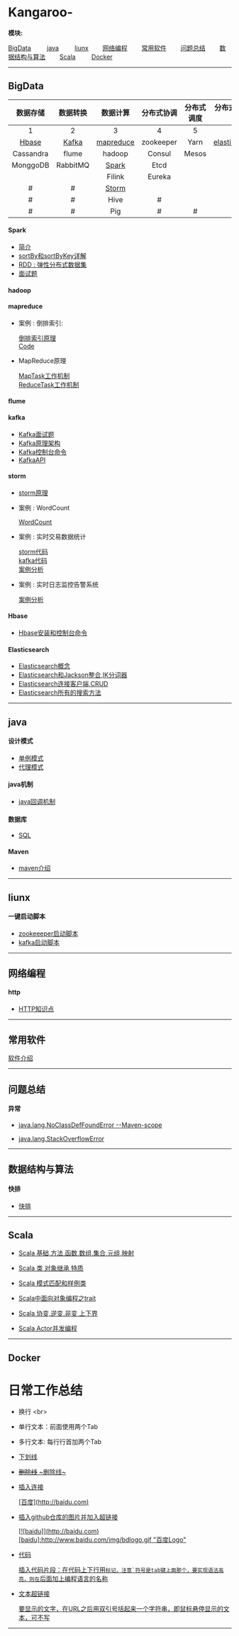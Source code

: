# Kangaroo-

__模块:__

[BigData](#bigdata) &emsp; &emsp;[java](#java) &emsp; &emsp;[liunx](#liunx) &emsp;&emsp;[网络编程](#网络编程) &emsp;&emsp;[常用软件](#常用软件) &emsp;&emsp;[问题总结](#问题总结) &emsp;&emsp;[数据结构与算法](#数据结构与算法) &emsp;&emsp;[Scala](#scala) &emsp;&emsp; [Docker](#docker)

--------------------------------
## BigData

| 数据存储|数据转换|数据计算|分布式协调|分布式调度|分布式搜索引擎|
|:-----: |:------:|:-----:|:-------:|:-------:|:-------:|
|           1          |       2            |        3              |          4           |     5 |6|
|[Hbase](#hbase)       |[Kafka](#kafka)     |[mapreduce](#数据计算)  |zookeeper             |Yarn     |[elasticsearch](#elasticsearch)|
|Cassandra             |flume               |hadoop                 |Consul                |Mesos                |
|MonggoDB              |RabbitMQ            |[Spark](#spark)                  | Etcd                 |                     |          
|                      |                    |Filink                 | Eureka               |                     |
|#                     |#                   |[Storm](#storm)        |                      |                     |
|#                     |#                   |Hive                   |  #                   |                     |
|#                     |#                   |Pig                    |#                     |#                    |



#### Spark

* [简介](https://github.com/bigDataHell/Kangaroo-/tree/master/Bigdata/Spark)
* [sortBy和sortByKey详解](https://github.com/bigDataHell/Kangaroo-/blob/master/Bigdata/Spark/sortBy%E5%92%8CsortByKey%E8%AF%A6%E8%A7%A3.md)
* [RDD : 弹性分布式数据集](https://github.com/bigDataHell/Kangaroo-/blob/master/Bigdata/Spark/Spark-RDD.md)
* [面试题](https://github.com/bigDataHell/Kangaroo-/blob/master/Bigdata/Spark/%E9%9D%A2%E8%AF%95%E9%A2%98.md)

#### hadoop

#### mapreduce

* 案例 : 倒排索引:
    
    [倒排索引原理](https://github.com/bigDataHell/Kangaroo-/blob/master/Bigdata/mapreduce/invertedIndex/remade.md)  
    [Code](https://github.com/bigDataHell/Kangaroo-/blob/master/Bigdata/mapreduce/invertedIndex/InvertedIndex.java)
    
* MapReduce原理

    [MapTask工作机制](https://github.com/bigDataHell/Kangaroo-/blob/master/Bigdata/mapreduce/mapReduce_principle/MapTask%E5%B7%A5%E4%BD%9C%E6%9C%BA%E5%88%B6.md)<br> 
    [ReduceTask工作机制](https://github.com/bigDataHell/Kangaroo-/blob/master/Bigdata/mapreduce/mapReduce_principle/ReduceTask%E5%B7%A5%E4%BD%9C%E6%9C%BA%E5%88%B6.md)
    

#### flume

#### kafka

   * [Kafka面试题](https://github.com/bigDataHell/Kangaroo-/blob/master/Bigdata/kafka/kafka%E9%9D%A2%E8%AF%95%E9%A2%98.md) <br>
   * [Kafka原理架构](https://github.com/bigDataHell/Kangaroo-/blob/master/Bigdata/kafka/kafka%E5%8E%9F%E7%90%86.md) <br>
   * [Kafka控制台命令](https://github.com/bigDataHell/Kangaroo-/blob/master/Bigdata/kafka/kafkak%E6%8E%A7%E5%88%B6%E5%8F%B0%E5%91%BD%E4%BB%A4.md) <br>
   * [KafkaAPI](https://github.com/bigDataHell/Kangaroo-/blob/master/Bigdata/kafka/API.md) 

#### storm

* [storm原理](https://github.com/bigDataHell/Kangaroo-/blob/master/Bigdata/storm/storm.md)

* 案例 : WordCount

    [WordCount](https://github.com/bigDataHell/Kangaroo-/tree/master/Bigdata/storm/case/WordCountDemo)

* 案例 : 实时交易数据统计

    [storm代码](https://github.com/bigDataHell/Kangaroo-/tree/master/Bigdata/storm/case/Real-timeTransactionDataStatistics/Storm) <br>
    [kafka代码](https://github.com/bigDataHell/Kangaroo-/tree/master/Bigdata/storm/case/Real-timeTransactionDataStatistics/kafka) <br>
    [案例分析](https://github.com/bigDataHell/Kangaroo-/blob/master/Bigdata/storm/case/Real-timeTransactionDataStatistics)

* 案例 : 实时日志监控告警系统

    [案例分析](https://github.com/bigDataHell/Kangaroo-/tree/master/Bigdata/storm/case/Real-timeLogMonitoringAlarmSystem)  <br>
  

#### Hbase

* [Hbase安装和控制台命令](https://github.com/bigDataHell/Kangaroo-/blob/master/Bigdata/Hbase/Hbase%E5%AE%89%E8%A3%85.md)  <br>

#### Elasticsearch

* [Elasticsearch概念](https://github.com/bigDataHell/Kangaroo-/tree/master/Bigdata/Elasticsearch)
* [Elasticsearch和Jackson整合,IK分词器](https://github.com/bigDataHell/Kangaroo-/blob/master/Bigdata/Elasticsearch/API-searchs.md)
* [Elasticsearch连接客户端,CRUD](https://github.com/bigDataHell/Kangaroo-/blob/master/Bigdata/Elasticsearch/API-CRUD.md)
* [Elasticsearch所有的搜索方法](https://github.com/bigDataHell/Kangaroo-/blob/master/Bigdata/Elasticsearch/API%E5%90%84%E7%A7%8D%E6%9F%A5%E8%AF%A2.md)

--------------------------------

## java
 
#### 设计模式 
  * [单例模式]()
  * [代理模式](https://github.com/bigDataHell/Kangaroo-/blob/master/java/designMode/%E4%BB%A3%E7%90%86%E6%A8%A1%E5%BC%8F.md)
#### java机制

 * [java回调机制]()
 
#### 数据库

 * [SQL](https://github.com/bigDataHell/Kangaroo-/tree/master/java/database/SQL)
 
#### Maven

* [maven介绍](https://github.com/bigDataHell/Kangaroo-/tree/master/java/Maven)

--------------------------------
## liunx

#### 一键启动脚本
 * [zookeeeper启动脚本]()
 * [kafka启动脚本]()
--------------------------------
## 网络编程

#### http

* [HTTP知识点](https://github.com/bigDataHell/Kangaroo-/tree/master/NetworkProgramming/HTTP)

--------------------------------
## 常用软件

[软件介绍](https://github.com/bigDataHell/Kangaroo-/tree/master/tools)

--------------------------------
## 问题总结

#### 异常

* [java.lang.NoClassDefFoundError --Maven-scope](https://github.com/bigDataHell/Kangaroo-/blob/master/Exception/%E5%B8%B8%E8%A7%81%E5%BC%82%E5%B8%B8.md#javalangnoclassdeffounderror----maven)

* [java.lang.StackOverflowError](https://github.com/bigDataHell/Kangaroo-/blob/master/Exception/%E5%B8%B8%E8%A7%81%E5%BC%82%E5%B8%B8.md#2-javalangstackoverflowerror-%E5%A0%86%E6%A0%88%E6%BA%A2%E5%87%BA%E9%94%99%E8%AF%AF)
--------------------------------
## 数据结构与算法

#### 快排

  * [快排](https://github.com/bigDataHell/Kangaroo-/blob/master/dataStructures_algorithms/Quicksort.md)


--------------------------------
## Scala

* [Scala 基础,方法,函数,数组,集合,元组,映射](https://github.com/bigDataHell/Kangaroo-/tree/master/Scala) 
* [Scala 类 对象继承 特质](https://github.com/bigDataHell/Kangaroo-/blob/master/Scala/Scala-%E7%B1%BB-%E5%AF%B9%E8%B1%A1.md)
* [Scala 模式匹配和样例类](https://github.com/bigDataHell/Kangaroo-/blob/master/Scala/Scala-%E6%A8%A1%E5%BC%8F%E5%8C%B9%E9%85%8D%E5%92%8C%E6%A0%B7%E4%BE%8B%E7%B1%BB.md)
* [Scala中面向对象编程之trait](https://github.com/bigDataHell/Kangaroo-/blob/master/Scala/Scala-trait.md)
* [Scala 协变,逆变,非变 上下界](https://github.com/bigDataHell/Kangaroo-/blob/master/Scala/Scala-%E5%8D%8F%E5%8F%98-%E4%B8%8A%E4%B8%8B%E7%95%8C.md)

* [Scala Actor并发编程](https://github.com/bigDataHell/Kangaroo-/blob/master/Scala/ScalaActor%E5%B9%B6%E5%8F%91%E7%BC%96%E7%A8%8B.md)

--------------------------------

## Docker


# 日常工作总结
 * 换行 \<br\>
 * 单行文本：前面使用两个Tab
 * 多行文本: 每行行首加两个Tab
 * <u>下划线<u>
 *  ~~删除线~~   ~删除线~

 * 插入连接
 
    \[百度](http://baidu.com)
  
 * 插入github仓库的图片并加入超链接
 
    \[![baidu]](http://baidu.com)  
    \[baidu]:http://www.baidu.com/img/bdlogo.gif "百度Logo"  
    
 * 代码
 
      插入代码片段：在代码上下行用```标记，注意`符号是tab键上面那个，要实现语法高亮，则在```后面加上编程语言的名称
      
 * 文本超链接
 
    [要显示的文字](链接的地址"鼠标悬停显示")，在URL之后用双引号括起来一个字符串，即鼠标悬停显示的文本，可不写
    
--------------------------------------------------

